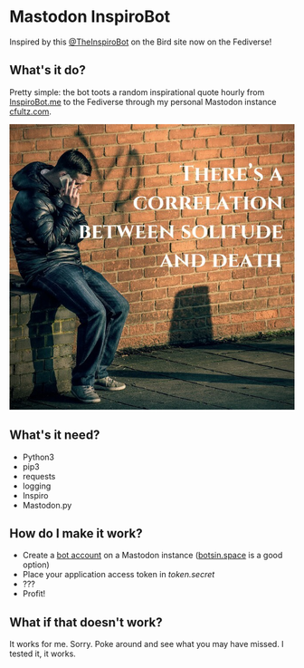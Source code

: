 # Mastodon InspiroBot

Inspired by this [@TheInspiroBot](https://twitter.com/theinspirobot) on the Bird site now on the Fediverse!

## What's it do?

Pretty simple: the bot toots a random inspirational quote hourly from [InspiroBot.me](https://inspirobot.me) to the Fediverse through my personal Mastodon instance [cfultz.com](https://cfultz.com).

![I mean, the bot isnt wrong](created_image.jpeg)

## What's it need?

- Python3
- pip3
- requests
- logging
- Inspiro
- Mastodon.py

## How do I make it work?

- Create a [bot account](https://shkspr.mobi/blog/2018/08/easy-guide-to-building-mastodon-bots/) on a Mastodon instance ([botsin.space](https://botsin.space) is a good option)
- Place your application access token in *token.secret*
- ???
- Profit!

## What if that doesn't work?

It works for me. Sorry. Poke around and see what you may have missed. I tested it, it works.
